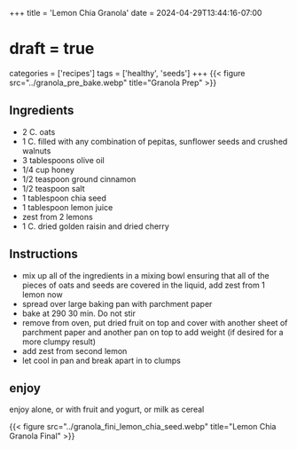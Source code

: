 +++
title = 'Lemon Chia Granola'
date = 2024-04-29T13:44:16-07:00
# draft = true
categories = ['recipes']
tags = ['healthy', 'seeds']
+++
{{< figure src="../granola_pre_bake.webp" title="Granola Prep" >}}


## Ingredients

- 2 C. oats
- 1 C. filled with any combination of pepitas, sunflower seeds and crushed walnuts
- 3 tablespoons olive oil
- 1/4 cup honey
- 1/2 teaspoon ground cinnamon
- 1/2 teaspoon salt
- 1 tablespoon chia seed
- 1 tablespoon lemon juice
- zest from 2 lemons
- 1 C. dried golden raisin and dried cherry

## Instructions

- mix up all of the ingredients in a mixing bowl ensuring that all of the pieces of oats and seeds are covered in the liquid, add zest from 1 lemon now
- spread over large baking pan with parchment paper
- bake at 290 30 min. Do not stir
- remove from oven, put dried fruit on top and cover with another sheet of parchment paper and another pan on top to add weight (if desired for a more clumpy result)
- add zest from second lemon
- let cool in pan and break apart in to clumps

## enjoy

enjoy alone, or with fruit and yogurt, or milk as cereal

{{< figure src="../granola_fini_lemon_chia_seed.webp" title="Lemon Chia Granola Final" >}}
